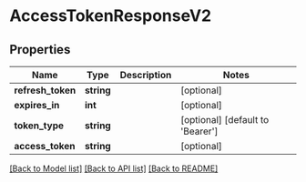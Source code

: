 # AccessTokenResponseV2

## Properties
Name | Type | Description | Notes
------------ | ------------- | ------------- | -------------
**refresh_token** | **string** |  | [optional] 
**expires_in** | **int** |  | [optional] 
**token_type** | **string** |  | [optional] [default to 'Bearer']
**access_token** | **string** |  | [optional] 

[[Back to Model list]](../../README.md#documentation-for-models) [[Back to API list]](../../README.md#documentation-for-api-endpoints) [[Back to README]](../../README.md)


